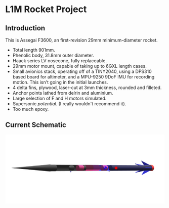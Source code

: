 # L1M Rocket Project

## Introduction
This is Assegai F3600, an first-revision 29mm minimum-diameter rocket.

* Total length 901mm.
* Phenolic body, 31.8mm outer diameter.
* Haack series LV nosecone, fully replaceable.
* 29mm motor mount, capable of taking up to 6GXL length cases.
* Small avionics stack, operating off of a TINY2040, using a DPS310 based board for altimeter, and a MPU-9250 9DoF IMU for recording motion. This isn't going in the initial launches.
* 4 delta fins, plywood, laser-cut at 3mm thickness, rounded and filleted.
* Anchor points lathed from delrin and aluminium.
* Large selection of F and H motors simulated.
* Supersonic _potential_. (I really wouldn't recommend it).
* Too much epoxy.

## Current Schematic
<p align="center">
  <img src="https://github.com/aihphysics/L1M/blob/main/L1M.png?raw=true" />
</p>
